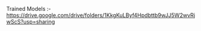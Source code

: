 Trained Models :- https://drive.google.com/drive/folders/1KkgKuLByf4Hpdbttb9wJJ5W2wvRjwScS?usp=sharing